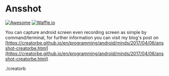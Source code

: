 # Ansshot
[![Awesome](https://cdn.rawgit.com/sindresorhus/awesome/d7305f38d29fed78fa85652e3a63e154dd8e8829/media/badge.svg)]()
[![Waffle.io](https://img.shields.io/badge/Helpful_%3F-A_lot-ff69b4.svg?style=flat)]()

You can capture android screen even recording screen as simple by command/terminal, for further information you can visit my blog's post on [https://creatorbe.github.io/en/programming/android/minds/2017/04/06/ansshot-creatorbe.html](https://creatorbe.github.io/en/programming/android/minds/2017/04/06/ansshot-creatorbe.html)

./creatorb
